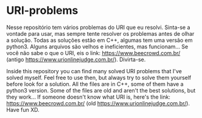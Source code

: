 # URI-problems

  Nesse repositório tem vários problemas do URI que eu resolvi. Sinta-se a vontade para usar, mas sempre tente resolver os problemas antes de olhar a solução. 
  Todas as soluções estão em C++, algumas tem uma versão em python3.
  Alguns arquivos são velhos e ineficientes, mas funcionam...
  Se você não sabe o que o URI, eis o link: https://www.beecrowd.com.br/ (antigo https://www.urionlinejudge.com.br/). Divirta-se.
  
  Inside this repository you can find many solved URI problems that I've solved myself. Feel free to use then, but always try to solve them yourself before look for a solution. 
  All the files are in C++, some of them have a python3 version.
  Some of the files are old and aren't the best solutions, but they work...
  If someone doesn't know what URI is, here's the link: https://www.beecrowd.com.br/ (old https://www.urionlinejudge.com.br/).
  Have fun XD.
